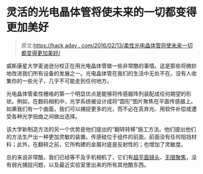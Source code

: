 # 灵活的光电晶体管将使未来的一切都变得更加美好

> 原文:[https://hack aday . com/2016/02/13/柔性光电晶体管将使未来一切都变得更加美好/](https://hackaday.com/2016/02/13/flexible-phototransistor-will-make-everything-subtly-better-in-the-future/)

威斯康星大学麦迪逊分校正在用光电晶体管做一些非常酷的事情。这是那些将微妙地改进我们所有设备的发展之一。光电晶体管在我们的生活中无处不在。没有人收集你的一些光子，几乎不可能走到任何地方。

光电晶体管柔性栅格的第一个明显优点是能够将传感器阵列装配成任何期望的形状。例如，在数码相机中，光学系统被设计成将“圆形”图片聚焦在平面传感器上。如果我们有一个曲面，我们可以捕捉更多的光，而不必在丢弃光、用软件补偿或遭受各种光学扭曲之间做出选择。

该大学新制造方法的另一个优势是他们提出的“翻转转移”施工方法。他们提出他们的方法生产出一种更加灵敏的装置。传感硅位于组件的前面，前面没有任何阻挡材料；此外，在翻转之前，它所构建的金属衬底是反射性的；也增加了灵敏度。

总的来说非常酷，我们已经等不及手机相机了，它们有[超平面镜头](http://hackaday.com/2016/01/11/flat-camera-uses-no-lens/)、[无限聚焦](http://hackaday.com/2012/12/14/dslr-trick-lets-you-change-focus-after-taking-the-picture/)，没有弱光捕捉问题，以及最近实验室里出来的所有其他酷东西。